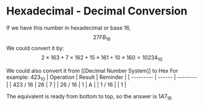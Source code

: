 # Hexadecimal - Decimal Conversion
If we have this number in hexadecimal or base 16, $$27FB_{16}$$
We could convert it by:
$$2×163 + 7×162 + 15×161 + 10×160 = 10234_{10}$$


We could also convert it from [[Decimal Number System]] to Hex
For example: $423_{10}$
| Operation | Result | Reminder |
| --------- | ------ | -------- |
| 423 / 16  | 26     |    7     |
| 26 / 16   | 1      |     A     |
| 1 / 16    |        | 1         |

The equivalent is ready from bottom to top, so the answer is $1A7_{16}$
